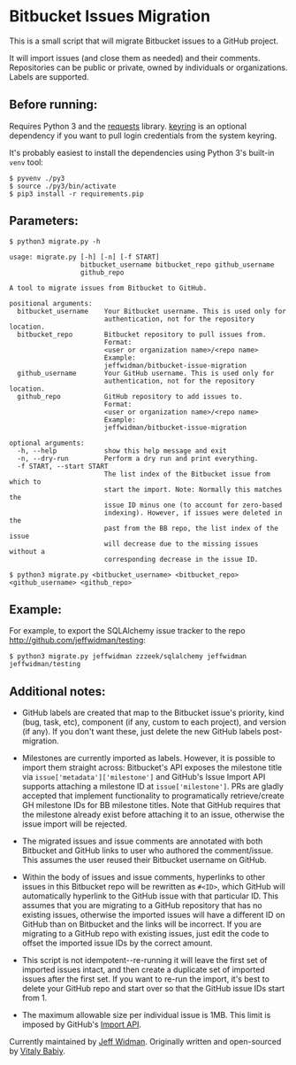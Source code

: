 # Bitbucket Issues Migration

This is a small script that will migrate Bitbucket issues to a GitHub project.

It will import issues (and close them as needed) and their comments.
Repositories can be public or private, owned by individuals or organizations.
Labels are supported.

## Before running:

Requires Python 3 and the [requests](http://requests.readthedocs.org/) library.
[keyring](https://pypi.python.org/pypi/keyring) is an optional
dependency if you want to pull login credentials from the system keyring.

It's probably easiest to install the dependencies using Python 3's built-in
`venv` tool:

    $ pyvenv ./py3
    $ source ./py3/bin/activate
    $ pip3 install -r requirements.pip

## Parameters:

    $ python3 migrate.py -h

    usage: migrate.py [-h] [-n] [-f START]
                      bitbucket_username bitbucket_repo github_username
                      github_repo

    A tool to migrate issues from Bitbucket to GitHub.

    positional arguments:
      bitbucket_username    Your Bitbucket username. This is used only for
                            authentication, not for the repository location.
      bitbucket_repo        Bitbucket repository to pull issues from.
                            Format:
                            <user or organization name>/<repo name>
                            Example:
                            jeffwidman/bitbucket-issue-migration
      github_username       Your GitHub username. This is used only for
                            authentication, not for the repository location.
      github_repo           GitHub repository to add issues to.
                            Format:
                            <user or organization name>/<repo name>
                            Example:
                            jeffwidman/bitbucket-issue-migration

    optional arguments:
      -h, --help            show this help message and exit
      -n, --dry-run         Perform a dry run and print everything.
      -f START, --start START
                            The list index of the Bitbucket issue from which to
                            start the import. Note: Normally this matches the
                            issue ID minus one (to account for zero-based
                            indexing). However, if issues were deleted in the
                            past from the BB repo, the list index of the issue
                            will decrease due to the missing issues without a
                            corresponding decrease in the issue ID.

    $ python3 migrate.py <bitbucket_username> <bitbucket_repo> <github_username> <github_repo>

## Example:

For example, to export the SQLAlchemy issue tracker to the repo http://github.com/jeffwidman/testing:

    $ python3 migrate.py jeffwidman zzzeek/sqlalchemy jeffwidman jeffwidman/testing

## Additional notes:

* GitHub labels are created that map to the Bitbucket issue's priority, kind
(bug, task, etc), component (if any, custom to each project), and version (if
any). If you don't want these, just delete the new GitHub labels post-migration.

* Milestones are currently imported as labels. However, it is possible to
import them straight across: Bitbucket's API exposes the milestone title via
`issue['metadata']['milestone']` and GitHub's Issue Import API supports
attaching a milestone ID at `issue['milestone']`. PRs are gladly accepted that
implement functionality to programatically retrieve/create GH milestone IDs
for BB milestone titles. Note that GitHub requires that the milestone already
exist before attaching it to an issue, otherwise the issue import will be
rejected.

* The migrated issues and issue comments are annotated with both Bitbucket and
GitHub links to user who authored the comment/issue. This assumes the user
reused their Bitbucket username on GitHub.

* Within the body of issues and issue comments, hyperlinks to other issues
in this Bitbucket repo will be rewritten as `#<ID>`, which GitHub will
automatically hyperlink to the GitHub issue with that particular ID. This
assumes that you are migrating to a GitHub repository that has no existing
issues, otherwise the imported issues will have a different ID on GitHub than
on Bitbucket and the links will be incorrect. If you are migrating to a GitHub
repo with existing issues, just edit the code to offset the imported issue IDs
by the correct amount.

* This script is not idempotent--re-running it will leave the first set of
imported issues intact, and then create a duplicate set of imported issues after
the first set. If you want to re-run the import, it's best to delete your GitHub
repo and start over so that the GitHub issue IDs start from 1.

* The maximum allowable size per individual issue is 1MB. This limit is
imposed by GitHub's
[Import API](https://gist.github.com/jonmagic/5282384165e0f86ef105).



Currently maintained by [Jeff Widman](http://www.jeffwidman.com/).
Originally written and open-sourced by [Vitaly Babiy](http://www.howsthe.com/).

